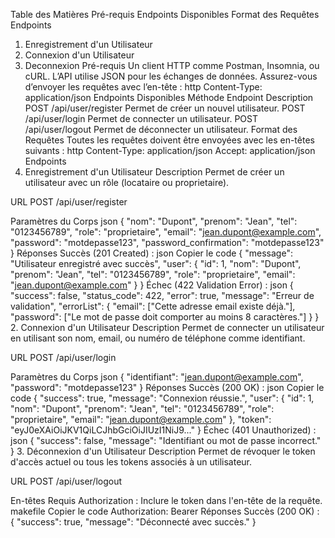 Table des Matières
Pré-requis
Endpoints Disponibles
Format des Requêtes
Endpoints
1. Enregistrement d'un Utilisateur
2. Connexion d'un Utilisateur
3. Deconnexion
Pré-requis
Un client HTTP comme Postman, Insomnia, ou cURL.
L’API utilise JSON pour les échanges de données. Assurez-vous d’envoyer les requêtes avec l’en-tête :
http
Content-Type: application/json
Endpoints Disponibles
Méthode	Endpoint	Description
POST	/api/user/register	Permet de créer un nouvel utilisateur.
POST	/api/user/login	Permet de connecter un utilisateur.
POST	/api/user/logout	Permet de déconnecter un utilisateur.
Format des Requêtes
Toutes les requêtes doivent être envoyées avec les en-têtes suivants :
http
Content-Type: application/json
Accept: application/json
Endpoints
1. Enregistrement d'un Utilisateur
Description
Permet de créer un utilisateur avec un rôle (locataire ou proprietaire).

URL
POST /api/user/register

Paramètres du Corps
json
{
  "nom": "Dupont",
  "prenom": "Jean",
  "tel": "0123456789",
  "role": "proprietaire",
  "email": "jean.dupont@example.com",
  "password": "motdepasse123",
  "password_confirmation": "motdepasse123"
}
Réponses
Succès (201 Created) :
json
Copier le code
{
  "message": "Utilisateur enregistré avec succès",
  "user": {
    "id": 1,
    "nom": "Dupont",
    "prenom": "Jean",
    "tel": "0123456789",
    "role": "proprietaire",
    "email": "jean.dupont@example.com"
  }
}
Échec (422 Validation Error) :
json
{
  "success": false,
  "status_code": 422,
  "error": true,
  "message": "Erreur de validation",
  "errorList": {
    "email": ["Cette adresse email existe déjà."],
    "password": ["Le mot de passe doit comporter au moins 8 caractères."]
  }
}
2. Connexion d'un Utilisateur
Description
Permet de connecter un utilisateur en utilisant son nom, email, ou numéro de téléphone comme identifiant.

URL
POST /api/user/login

Paramètres du Corps
json
{
  "identifiant": "jean.dupont@example.com",
  "password": "motdepasse123"
}
Réponses
Succès (200 OK) :
json
Copier le code
{
  "success": true,
  "message": "Connexion réussie.",
  "user": {
    "id": 1,
    "nom": "Dupont",
    "prenom": "Jean",
    "tel": "0123456789",
    "role": "proprietaire",
    "email": "jean.dupont@example.com"
  },
  "token": "eyJ0eXAiOiJKV1QiLCJhbGciOiJIUzI1NiJ9..."
}
Échec (401 Unauthorized) :
json
{
  "success": false,
  "message": "Identifiant ou mot de passe incorrect."
}
3. Déconnexion d'un Utilisateur
Description
Permet de révoquer le token d'accès actuel ou tous les tokens associés à un utilisateur.

URL
POST /api/user/logout

En-têtes Requis
Authorization : Inclure le token dans l'en-tête de la requête.
makefile
Copier le code
Authorization: Bearer <token>
Réponses
Succès (200 OK) :
{
  "success": true,
  "message": "Déconnecté avec succès."
}
